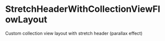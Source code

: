 # StretchHeaderWithCollectionViewFlowLayout
Custom collection view layout with stretch header (parallax effect)
